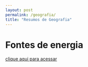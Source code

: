 ```yaml
---
layout: post
permalink: /geografia/
title: "Resumos de Geografia"
---
```


# <i class="fa-solid fa-book-atlas"></i> Fontes de energia
[<i class="fa-solid fa-square-arrow-up-right"></i> clique aqui para acessar](/geografia/energia)
